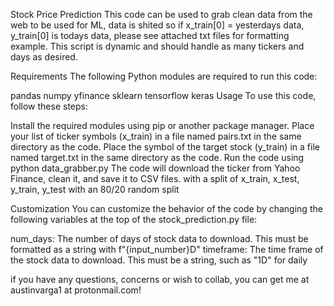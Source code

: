 Stock Price Prediction
This code can be used to grab clean data from the web to be used for ML,
data is shited so if x_train[0] = yesterdays data, y_train[0] is todays data, 
please see attached txt files for formatting example. This script is dynamic and should handle as many tickers and days as desired.


Requirements
The following Python modules are required to run this code:

pandas
numpy
yfinance
sklearn
tensorflow
keras
Usage
To use this code, follow these steps:

Install the required modules using pip or another package manager.
Place your list of ticker symbols (x_train) in a file named pairs.txt in the same directory as the code.
Place the symbol of the target stock (y_train) in a file named target.txt in the same directory as the code.
Run the code using python data_grabber.py
The code will download the ticker from Yahoo Finance, clean it, and save it to CSV files. with a split of x_train, x_test, y_train, y_test with an 80/20 random split

Customization
You can customize the behavior of the code by changing the following variables at the top of the stock_prediction.py file:

num_days: The number of days of stock data to download. This must be formatted as a string with f"{input_number}D" 
timeframe: The time frame of the stock data to download. This must be a string, such as "1D" for daily 


if you have any questions, concerns or wish to collab, you can get me at austinvarga1 at protonmail.com!
